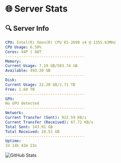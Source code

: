 # 🌐 Server Stats
## 🔍 Server Info
```yaml
CPU: Intel(R) Xeon(R) CPU E5-2699 v4 @ 1355.63MHz
CPU Usage: 6.50%
Cores: 44P | 88T
-----------------------------------
Memory:
Current Usage: 7.19 GB/503.74 GB
Available: 493.20 GB
-----------------------------------
Disk:
Current Usage: 22.20 GB/1.71 TB
Free: 1.60 TB
-----------------------------------
GPU:
No GPU detected
-----------------------------------
Network:
Current Transfer (Sent): 922.59 KB/s
Current Transfer (Received): 67.72 KB/s
Total Sent: 143.91 GB
Total Received: 28.51 GB
-----------------------------------
Uptime:
2d 14h 42m 23s
```
![GitHub Stats](https://img.shields.io/badge/Updated-2025-04-22_07:51:11-blue)